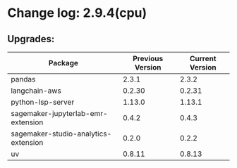 # Change log: 2.9.4(cpu)

## Upgrades: 

Package | Previous Version | Current Version
---|---|---
pandas|2.3.1|2.3.2
langchain-aws|0.2.30|0.2.31
python-lsp-server|1.13.0|1.13.1
sagemaker-jupyterlab-emr-extension|0.4.2|0.4.3
sagemaker-studio-analytics-extension|0.2.0|0.2.2
uv|0.8.11|0.8.13
